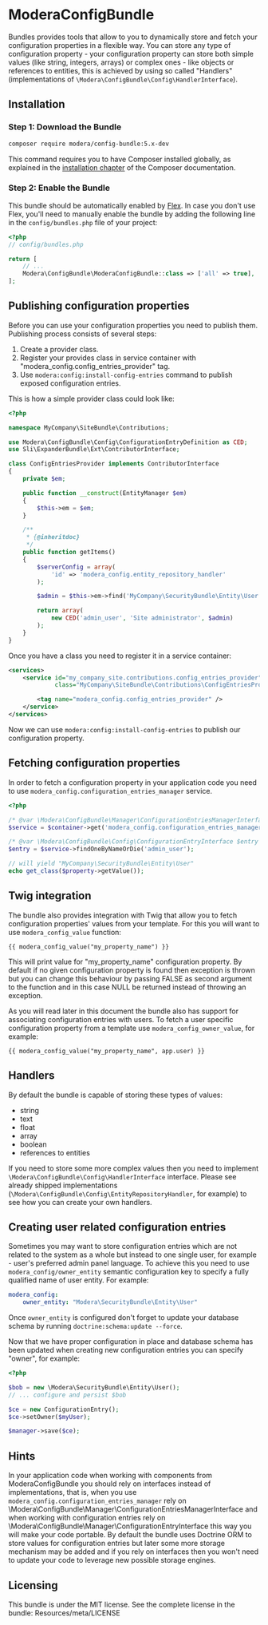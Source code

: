 # ModeraConfigBundle

Bundles provides tools that allow to you to dynamically store and fetch your configuration properties in a flexible way.
You can store any type of configuration property - your configuration property can store both simple values (like string,
integers, arrays) or complex ones - like objects or references to entities, this is achieved by using so called
"Handlers" (implementations of `\Modera\ConfigBundle\Config\HandlerInterface`).

## Installation

### Step 1: Download the Bundle

``` bash
composer require modera/config-bundle:5.x-dev
```

This command requires you to have Composer installed globally, as explained
in the [installation chapter](https://getcomposer.org/doc/00-intro.md) of the Composer documentation.

### Step 2: Enable the Bundle

This bundle should be automatically enabled by [Flex](https://symfony.com/doc/current/setup/flex.html).
In case you don't use Flex, you'll need to manually enable the bundle by
adding the following line in the `config/bundles.php` file of your project:

``` php
<?php
// config/bundles.php

return [
    // ...
    Modera\ConfigBundle\ModeraConfigBundle::class => ['all' => true],
];
```

## Publishing configuration properties

Before you can use your configuration properties you need to publish them. Publishing process consists of several steps:

1. Create a provider class.
2. Register your provides class in service container with "modera_config.config_entries_provider" tag.
3. Use `modera:config:install-config-entries` command to publish exposed configuration entries.

This is how a simple provider class could look like:

``` php
<?php

namespace MyCompany\SiteBundle\Contributions;

use Modera\ConfigBundle\Config\ConfigurationEntryDefinition as CED;
use Sli\ExpanderBundle\Ext\ContributorInterface;

class ConfigEntriesProvider implements ContributorInterface
{
    private $em;

    public function __construct(EntityManager $em)
    {
        $this->em = $em;
    }

    /**
     * {@inheritdoc}
     */
    public function getItems()
    {
        $serverConfig = array(
            'id' => 'modera_config.entity_repository_handler'
        );

        $admin = $this->em->find('MyCompany\SecurityBundle\Entity\User', 1);

        return array(
            new CED('admin_user', 'Site administrator', $admin)
        );
    }
}
```

Once you have a class you need to register it in a service container:

``` xml
<services>
    <service id="my_company_site.contributions.config_entries_provider"
             class="MyCompany\SiteBundle\Contributions\ConfigEntriesProvider">

        <tag name="modera_config.config_entries_provider" />
    </service>
</services>
```

Now we can use `modera:config:install-config-entries` to publish our configuration property.

## Fetching configuration properties

In order to fetch a configuration property in your application code you need to use
`modera_config.configuration_entries_manager` service.

``` php
<?php

/* @var \Modera\ConfigBundle\Manager\ConfigurationEntriesManagerInterface $service */
$service = $container->get('modera_config.configuration_entries_manager');

/* @var \Modera\ConfigBundle\Config\ConfigurationEntryInterface $entry */
$entry = $service->findOneByNameOrDie('admin_user');

// will yield "MyCompany\SecurityBundle\Entity\User"
echo get_class($property->getValue());
```

## Twig integration

The bundle also provides integration with Twig that allow you to fetch configuration properties' values from your
template. For this you will want to use `modera_config_value` function:

``` twig
{{ modera_config_value("my_property_name") }}
```

This will print value for "my_property_name" configuration property. By default if no given configuration property
is found then exception is thrown but you can change this behaviour by passing FALSE as second argument to the function
and in this case NULL be returned instead of throwing an exception.

As you will read later in this document the bundle also has support for associating configuration entries with users. To
fetch a user specific configuration property from a template use `modera_config_owner_value`, for example:

``` twig
{{ modera_config_value("my_property_name", app.user) }}
```

## Handlers

By default the bundle is capable of storing these types of values:

* string
* text
* float
* array
* boolean
* references to entities

If you need to store some more complex values then you need to implement `\Modera\ConfigBundle\Config\HandlerInterface`
interface. Please see already shipped implementations (`\Modera\ConfigBundle\Config\EntityRepositoryHandler`,
for example) to see how you can create your own handlers.

## Creating user related configuration entries

Sometimes you may want to store configuration entries which are not related to the system as a whole but instead
to one single user, for example - user's preferred admin panel language. To achieve this you need to use
`modera_config/owner_entity` semantic configuration key to specify a fully qualified name of user entity. For example:

``` yaml
modera_config:
    owner_entity: "Modera\SecurityBundle\Entity\User"
```

Once `owner_entity` is configured don't forget to update your database schema by running `doctrine:schema:update --force`.

Now that we have proper configuration in place and database schema has been updated when creating new configuration
entries you can specify "owner", for example:

``` php
<?php

$bob = new \Modera\SecurityBundle\Entity\User();
// ... configure and persist $bob

$ce = new ConfigurationEntry();
$ce->setOwner($myUser);

$manager->save($ce);
```

## Hints

In your application code when working with components from ModeraConfigBundle you should rely on interfaces instead of
implementations, that is, when you use `modera_config.configuration_entries_manager` rely on
\Modera\ConfigBundle\Manager\ConfigurationEntriesManagerInterface and when working with configuration entries rely on
\Modera\ConfigBundle\Manager\ConfigurationEntryInterface this way you will make your code portable. By default the bundle
uses Doctrine ORM to store values for configuration entries but later some more storage mechanism may be added and if you
rely on interfaces then you won't need to update your code to leverage new possible storage engines.

## Licensing

This bundle is under the MIT license. See the complete license in the bundle:
Resources/meta/LICENSE
